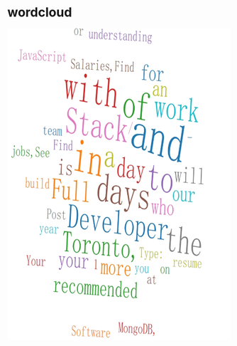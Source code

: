 # wordcloud

<div  align="center">
<img src="./wordcloud.jpg" width = "900" height = "700" alt="图片名称" align=center /></b>
</div>
